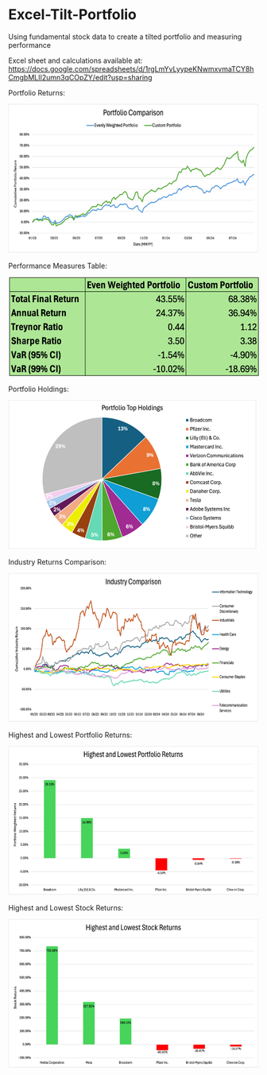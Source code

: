 # Excel-Tilt-Portfolio
Using fundamental stock data to create a tilted portfolio and measuring performance

Excel sheet and calculations available at: https://docs.google.com/spreadsheets/d/1rgLmYvLyypeKNwmxvmaTCY8hCmgbMLII2umn3qCOpZY/edit?usp=sharing

Portfolio Returns:

<img src="Portfolio Returns.png" alt="alt text" width="600" height="300">

Performance Measures Table:

<img src="Performance Measures Table.png" alt="alt text" width="600" height="200">

Portfolio Holdings:

<img src="Portfolio Holdings.png" alt="alt text" width="500" height="300">

Industry Returns Comparison:

<img src="Industry Returns.png" alt="alt text" width="600" height="300">

Highest and Lowest Portfolio Returns:

<img src="High Low Port Returns.png" alt="alt text" width="600" height="300">

Highest and Lowest Stock Returns:

<img src="High Low Stock Returns.png" alt="alt text" width="600" height="300">
